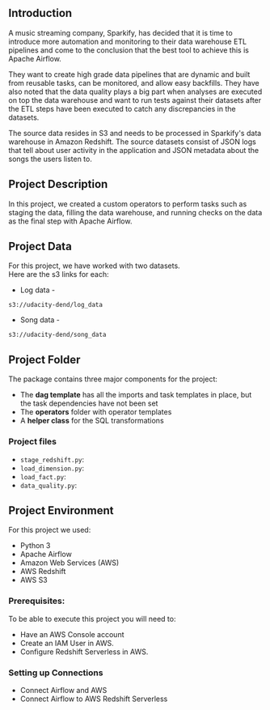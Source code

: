## Introduction

A music streaming company, Sparkify, has decided that it is time to introduce more automation and monitoring to their data warehouse ETL pipelines and come to the conclusion that the best tool to achieve this is Apache Airflow.

They want to create high grade data pipelines that are dynamic and built from reusable tasks, can be monitored, and allow easy backfills. They have also noted that the data quality plays a big part when analyses are executed on top the data warehouse and want to run tests against their datasets after the ETL steps have been executed to catch any discrepancies in the datasets.

The source data resides in S3 and needs to be processed in Sparkify's data warehouse in Amazon Redshift. The source datasets consist of JSON logs that tell about user activity in the application and JSON metadata about the songs the users listen to.

## Project Description

In this project, we created a custom operators to perform tasks such as staging the data, filling the data warehouse, and running checks on the data as the final step with Apache Airflow.

## Project Data
For this project, we have worked with two datasets. <br>
Here are the s3 links for each:
* Log data - 
```
s3://udacity-dend/log_data
```
* Song data -
```
s3://udacity-dend/song_data
```

## Project Folder
The package contains three major components for the project:
* The **dag template** has all the imports and task templates in place, but the task dependencies have not been set
* The **operators** folder with operator templates
* A **helper class** for the SQL transformations

### Project files
* `stage_redshift.py`: <br>
* `load_dimension.py`: <br>
* `load_fact.py`: <br>
* `data_quality.py`: <br>

## Project Environment
For this project we used:
* Python 3
* Apache Airflow
* Amazon Web Services (AWS)
* AWS Redshift
* AWS S3
### Prerequisites:
To be able to execute this project you will need to:
* Have an AWS Console account
* Create an IAM User in AWS.
* Configure Redshift Serverless in AWS.
### Setting up Connections
* Connect Airflow and AWS
* Connect Airflow to AWS Redshift Serverless
